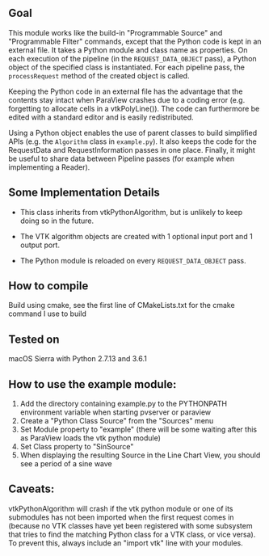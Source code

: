 ## Goal
This module works like the build-in "Programmable Source" and "Programmable Filter" commands, except that the Python code is kept in an external file.
It takes a Python module and class name as properties. On each execution of the pipeline (in the `REQUEST_DATA_OBJECT` pass), a Python object of the specified class is instantiated. For each pipeline pass, the `processRequest` method of the created object is called.

Keeping the Python code in an external file has the advantage that the contents stay intact when ParaView crashes due to a coding error (e.g. forgetting to allocate cells in a vtkPolyLine()).
The code can furthermore be edited with a standard editor and is easily redistributed.

Using a Python object enables the use of parent classes to build simplified APIs (e.g. the `Algorithm` class in `example.py`). It also keeps the code for the RequestData and RequestInformation passes in one place. Finally, it might be useful to share data between Pipeline passes (for example when implementing a Reader).

## Some Implementation Details
* This class inherits from vtkPythonAlgorithm, but is unlikely to keep doing so in the future. 

* The VTK algorithm objects are created with 1 optional input port and 1 output port. 

* The Python module is reloaded on every `REQUEST_DATA_OBJECT` pass.

## How to compile
Build using cmake, see the first line of CMakeLists.txt for the cmake command I use to build

## Tested on
macOS Sierra with Python 2.7.13 and 3.6.1

## How to use the example module:
1. Add the directory containing example.py to the PYTHONPATH environment variable when starting pvserver or paraview
2. Create a "Python Class Source" from the "Sources" menu
3. Set Module property to "example" (there will be some waiting after this as ParaView loads the vtk python module)
4. Set Class property to "SinSource"
5. When displaying the resulting Source in the Line Chart View, you should see a period of a sine wave

## Caveats:
vtkPythonAlgorithm will crash if the vtk python module or one of its submodules has not been imported when the first request comes in (because no VTK classes have yet been registered with some subsystem that tries to find the matching Python class for a VTK class, or vice versa). To prevent this, always include an "import vtk" line with your modules.
